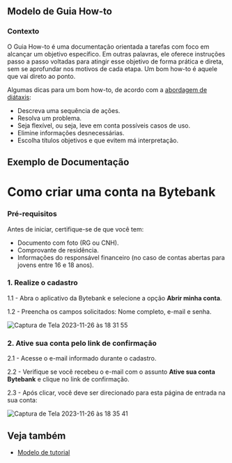 ## Modelo de Guia How-to

### Contexto
O Guia How-to é uma documentação orientada a tarefas com foco em alcançar um objetivo específico. Em outras palavras, ele oferece instruções passo a passo voltadas para atingir esse objetivo de forma prática e direta, sem se aprofundar nos motivos de cada etapa. Um bom how-to é aquele que vai direto ao ponto.

Algumas dicas para um bom how-to, de acordo com a [abordagem de diátaxis](https://diataxis.fr/how-to-guides/):
* Descreva uma sequência de ações.
* Resolva um problema.
* Seja flexível, ou seja, leve em conta possíveis casos de uso.
* Elimine informações desnecessárias.
* Escolha títulos objetivos e que evitem má interpretação.

## Exemplo de Documentação

# Como criar uma conta na Bytebank

### Pré-requisitos

Antes de iniciar, certifique-se de que você tem:
* Documento com foto (RG ou CNH).
* Comprovante de residência.
* Informações do responsável financeiro (no caso de contas abertas para jovens entre 16 e 18 anos).

### 1. Realize o cadastro

1.1 - Abra o aplicativo da Bytebank e selecione a opção **Abrir minha conta**.

1.2 - Preencha os campos solicitados: Nome completo, e-mail e senha.

![Captura de Tela 2023-11-26 às 18 31 55](https://github.com/marimoreiratw/projeto-alura/assets/98783099/2eb53143-e2e6-4c22-93e3-dd1601003404)

### 2. Ative sua conta pelo link de confirmação

2.1 - Acesse o e-mail informado durante o cadastro.

2.2 - Verifique se você recebeu o e-mail com o assunto **Ative sua conta Bytebank** e clique no link de confirmação.

2.3 - Após clicar, você deve ser direcionado para esta página de entrada na sua conta:

![Captura de Tela 2023-11-26 às 18 35 41](https://github.com/marimoreiratw/projeto-alura/assets/98783099/e959ab94-686e-44f1-9c5b-0d1d86b6650d)

## Veja também
* [Modelo de tutorial](https://github.com/dericparra/Curso-TW/blob/main/tutorial.md)
